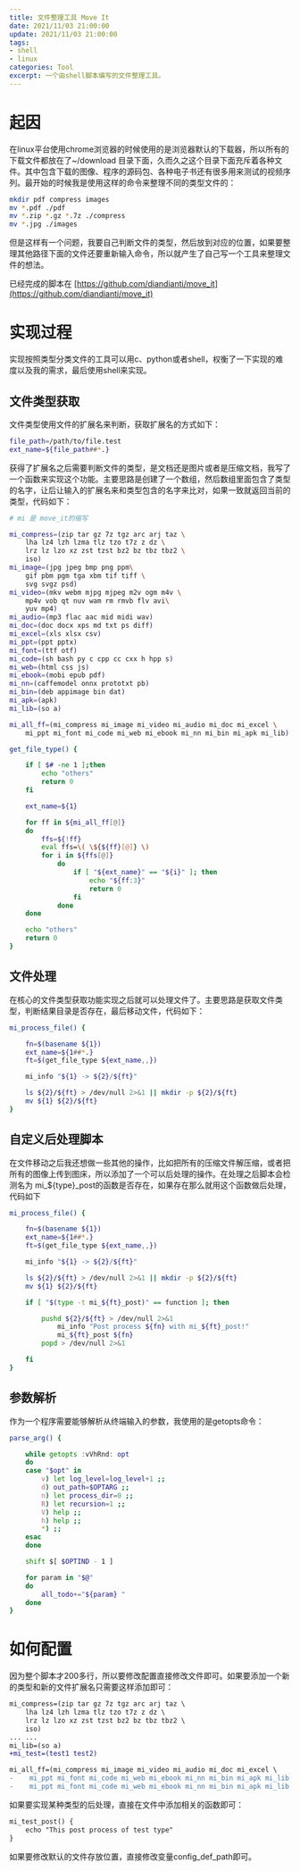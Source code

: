 ```yaml
---
title: 文件整理工具 Move It
date: 2021/11/03 21:00:00
update: 2021/11/03 21:00:00
tags:
- shell
- linux
categories: Tool
excerpt: 一个由shell脚本编写的文件整理工具。
---
```


# 起因

在linux平台使用chrome浏览器的时候使用的是浏览器默认的下载器，所以所有的下载文件都放在了~/download 目录下面，久而久之这个目录下面充斥着各种文件。其中包含下载的图像、程序的源码包、各种电子书还有很多用来测试的视频序列。最开始的时候我是使用这样的命令来整理不同的类型文件的：

```bash
mkdir pdf compress images
mv *.pdf ./pdf
mv *.zip *.gz *.7z ./compress
mv *.jpg ./images
```

但是这样有一个问题，我要自己判断文件的类型，然后放到对应的位置，如果要整理其他路径下面的文件还要重新输入命令，所以就产生了自己写一个工具来整理文件的想法。

已经完成的脚本在 [https://github.com/diandianti/move_it](https://github.com/diandianti/move_it)

# 实现过程

实现按照类型分类文件的工具可以用c、python或者shell，权衡了一下实现的难度以及我的需求，最后使用shell来实现。

## 文件类型获取

文件类型使用文件的扩展名来判断，获取扩展名的方式如下：

```bash
file_path=/path/to/file.test
ext_name=${file_path##*.}
```

获得了扩展名之后需要判断文件的类型，是文档还是图片或者是压缩文档，我写了一个函数来实现这个功能。主要思路是创建了一个数组，然后数组里面包含了类型的名字，让后让输入的扩展名来和类型包含的名字来比对，如果一致就返回当前的类型，代码如下：

```bash
# mi 是 move_it的缩写

mi_compress=(zip tar gz 7z tgz arc arj taz \
    lha lz4 lzh lzma tlz tzo t7z z dz \
    lrz lz lzo xz zst tzst bz2 bz tbz tbz2 \
    iso)
mi_image=(jpg jpeg bmp png ppm\
    gif pbm pgm tga xbm tif tiff \
    svg svgz psd)
mi_video=(mkv webm mjpg mjpeg m2v ogm m4v \
    mp4v vob qt nuv wam rm rmvb flv avi\
    yuv mp4)
mi_audio=(mp3 flac aac mid midi wav)
mi_doc=(doc docx xps md txt ps diff)
mi_excel=(xls xlsx csv)
mi_ppt=(ppt pptx)
mi_font=(ttf otf)
mi_code=(sh bash py c cpp cc cxx h hpp s)
mi_web=(html css js)
mi_ebook=(mobi epub pdf)
mi_nn=(caffemodel onnx prototxt pb)
mi_bin=(deb appimage bin dat)
mi_apk=(apk)
mi_lib=(so a)

mi_all_ff=(mi_compress mi_image mi_video mi_audio mi_doc mi_excel \
    mi_ppt mi_font mi_code mi_web mi_ebook mi_nn mi_bin mi_apk mi_lib)

get_file_type() {

    if [ $# -ne 1 ];then
        echo "others"
        return 0 
    fi

    ext_name=${1}

    for ff in ${mi_all_ff[@]}
    do
        ffs=${!ff}
        eval ffs=\( \${${ff}[@]} \)
        for i in ${ffs[@]}
            do
                if [ "${ext_name}" == "${i}" ]; then
                    echo "${ff:3}"
                    return 0
                fi
            done
    done

    echo "others"
    return 0 
}
```

## 文件处理

在核心的文件类型获取功能实现之后就可以处理文件了。主要思路是获取文件类型，判断结果目录是否存在，最后移动文件，代码如下：

```bash
mi_process_file() {

    fn=$(basename ${1})
    ext_name=${1##*.}
    ft=$(get_file_type ${ext_name,,})

    mi_info "${1} -> ${2}/${ft}"

    ls ${2}/${ft} > /dev/null 2>&1 || mkdir -p ${2}/${ft}
    mv ${1} ${2}/${ft}
}
```

## 自定义后处理脚本

在文件移动之后我还想做一些其他的操作，比如把所有的压缩文件解压缩，或者把所有的图像上传到图床，所以添加了一个可以后处理的操作。在处理之后脚本会检测名为 mi_${type}_post的函数是否存在，如果存在那么就用这个函数做后处理，代码如下

```bash
mi_process_file() {

    fn=$(basename ${1})
    ext_name=${1##*.}
    ft=$(get_file_type ${ext_name,,})

    mi_info "${1} -> ${2}/${ft}"

    ls ${2}/${ft} > /dev/null 2>&1 || mkdir -p ${2}/${ft}
    mv ${1} ${2}/${ft}

    if [ "$(type -t mi_${ft}_post)" == function ]; then

        pushd ${2}/${ft} > /dev/null 2>&1
            mi_info "Post process ${fn} with mi_${ft}_post!"
            mi_${ft}_post ${fn}
        popd > /dev/null 2>&1

    fi
}
```

## 参数解析

作为一个程序需要能够解析从终端输入的参数，我使用的是getopts命令：

```bash
parse_arg() {

    while getopts :vVhRnd: opt
    do
    case "$opt" in
        v) let log_level=log_level+1 ;;
        d) out_path=$OPTARG ;;
        n) let process_dir=0 ;;
        R) let recursion=1 ;;
        V) help ;;
        h) help ;;
        *) ;;
    esac
    done

    shift $[ $OPTIND - 1 ]

    for param in "$@"
    do
        all_todo+="${param} "
    done
}
```

# 如何配置

因为整个脚本才200多行，所以要修改配置直接修改文件即可。如果要添加一个新的类型和新的文件扩展名只需要这样添加即可：

```diff
mi_compress=(zip tar gz 7z tgz arc arj taz \
    lha lz4 lzh lzma tlz tzo t7z z dz \
    lrz lz lzo xz zst tzst bz2 bz tbz tbz2 \
    iso)
... ...
mi_lib=(so a)
+mi_test=(test1 test2)

mi_all_ff=(mi_compress mi_image mi_video mi_audio mi_doc mi_excel \
-    mi_ppt mi_font mi_code mi_web mi_ebook mi_nn mi_bin mi_apk mi_lib mi)
-    mi_ppt mi_font mi_code mi_web mi_ebook mi_nn mi_bin mi_apk mi_lib mi_test)
```

如果要实现某种类型的后处理，直接在文件中添加相关的函数即可：

```diff
mi_test_post() {
	echo "This post process of test type"
}
```

如果要修改默认的文件存放位置，直接修改变量config_def_path即可。
